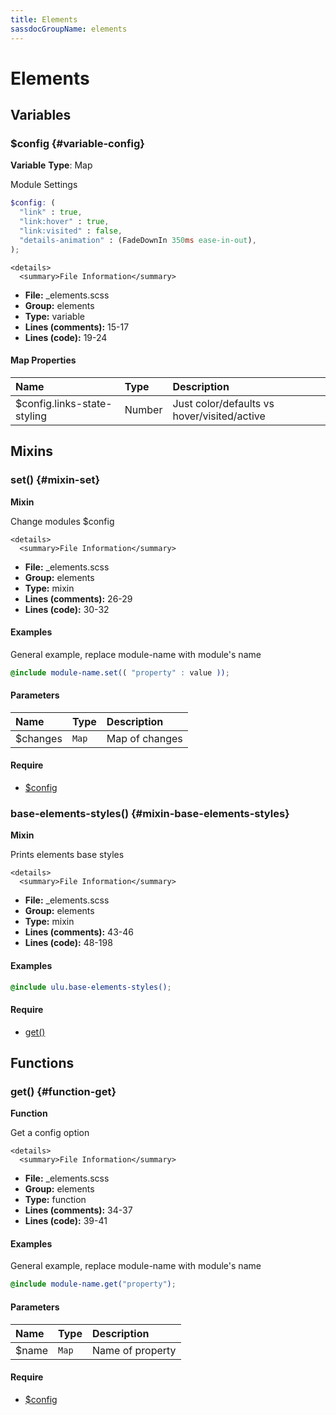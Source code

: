 ```yaml
---
title: Elements
sassdocGroupName: elements
---
```



# Elements





## Variables




<div class="sassdoc-item-header">

###  $config {#variable-config}

  <div class="sassdoc-item-header__labels">
    <span class="tag tag--primary"><strong>Variable</strong></span> <span class="tag"><strong>Type</strong>: Map</span>
  </div>

</div>

  

Module Settings
    
    

``` scss
$config: (
  "link" : true,
  "link:hover" : true,
  "link:visited" : false,
  "details-animation" : (FadeDownIn 350ms ease-in-out),
);
```
  

    <details>
      <summary>File Information</summary>
- **File:** _elements.scss
- **Group:** elements
- **Type:** variable
- **Lines (comments):** 15-17
- **Lines (code):** 19-24
    </details>
    

#### Map Properties


|Name|Type|Description|
|:--|:--|:--|
|$config.links-state-styling|Number|Just color/defaults vs hover/visited/active|

    
  

## Mixins




<div class="sassdoc-item-header">

###  set() {#mixin-set}

  <div class="sassdoc-item-header__labels">
    <span class="tag tag--primary"><strong>Mixin</strong></span>
  </div>

</div>

  

Change modules $config
    
    

    <details>
      <summary>File Information</summary>
- **File:** _elements.scss
- **Group:** elements
- **Type:** mixin
- **Lines (comments):** 26-29
- **Lines (code):** 30-32
    </details>
    

#### Examples

General example, replace module-name with module's name      


``` scss
@include module-name.set(( "property" : value ));
```
  

      

#### Parameters


|Name|Type|Description|
|:--|:--|:--|
|$changes|`Map`|Map of changes|

    

#### Require

- [$config](/sass/base/elements/#variable-config)
  


<div class="sassdoc-item-header">

###  base-elements-styles() {#mixin-base-elements-styles}

  <div class="sassdoc-item-header__labels">
    <span class="tag tag--primary"><strong>Mixin</strong></span>
  </div>

</div>

  

Prints elements base styles
    
    

    <details>
      <summary>File Information</summary>
- **File:** _elements.scss
- **Group:** elements
- **Type:** mixin
- **Lines (comments):** 43-46
- **Lines (code):** 48-198
    </details>
    

#### Examples

      


``` scss
@include ulu.base-elements-styles();
```
  

      

#### Require

- [get()](/sass/base/elements/#function-get)
  
  

## Functions




<div class="sassdoc-item-header">

###  get() {#function-get}

  <div class="sassdoc-item-header__labels">
    <span class="tag tag--primary"><strong>Function</strong></span>
  </div>

</div>

  

Get a config option
    
    

    <details>
      <summary>File Information</summary>
- **File:** _elements.scss
- **Group:** elements
- **Type:** function
- **Lines (comments):** 34-37
- **Lines (code):** 39-41
    </details>
    

#### Examples

General example, replace module-name with module's name      


``` scss
@include module-name.get("property");
```
  

      

#### Parameters


|Name|Type|Description|
|:--|:--|:--|
|$name|`Map`|Name of property|

    

#### Require

- [$config](/sass/base/elements/#variable-config)
  
  
  